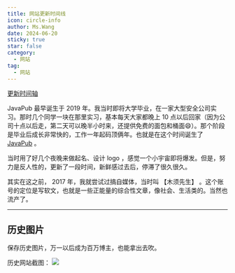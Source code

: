 ```yaml
---
title: 网站更新时间线
icon: circle-info
author: Ms.Wang
date: 2024-06-20
sticky: true
star: false
category:
  - 网站
tag:
  - 网站
---
```





[更新时间轴](/timeline/)


JavaPub 最早诞生于 2019 年。我当时即将大学毕业，在一家大型安全公司实习。那时几个同学一块在那里实习，基本每天大家都晚上 10 点以后回家（因为公司十点以后走，第二天可以晚半小时来，还提供免费的面包和桶面😄）。那个阶段是毕业后成长非常快的，工作一年起码顶俩年。也就是在这个时间诞生了 [JavaPub](http://javapub.net.cn) 。

当时用了好几个夜晚来做起名、设计 logo ，感觉一个小宇宙即将爆发。但是，努力是反人性的，更新了一段时间，新鲜感过去后，停滞了很久很久。

其实在这之前， 2017 年，我就尝试过搞自媒体，当时叫 【木须先生】 。这个账号的定位是写软文，也就是一些正能量的综合性文章，像社会、生活类的。当然也流产了。


---






## 历史图片


保存历史图片，万一以后成为百万博主，也能拿出去吹。


历史网站截图： ![](https://javapub-common-oss.oss-cn-beijing.aliyuncs.com/javapub/202406031449095.png)




